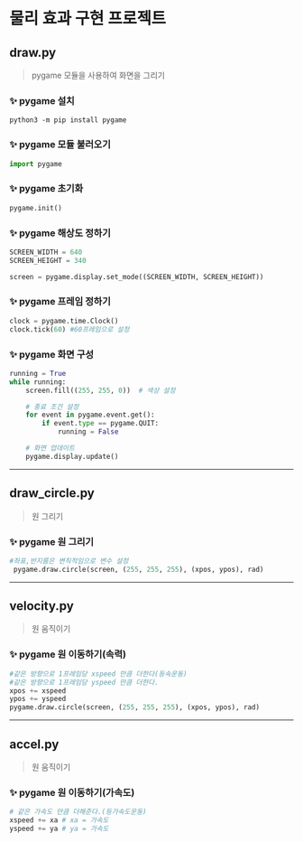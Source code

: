 # 물리 효과 구현 프로젝트

## draw.py

> pygame 모듈을 사용하여 화면을 그리기

### ✨ pygame 설치

```
python3 -m pip install pygame
```

### ✨ pygame 모듈 불러오기

```python
import pygame
```

### ✨ pygame 초기화

```python
pygame.init()
```

### ✨ pygame 해상도 정하기

```python
SCREEN_WIDTH = 640
SCREEN_HEIGHT = 340

screen = pygame.display.set_mode((SCREEN_WIDTH, SCREEN_HEIGHT))
```

### ✨ pygame 프레임 정하기

```python
clock = pygame.time.Clock()
clock.tick(60) #60프레임으로 설정
```

### ✨ pygame 화면 구성

```python
running = True
while running:
    screen.fill((255, 255, 0))  # 색상 설정

    # 종료 조건 설정
    for event in pygame.event.get():
        if event.type == pygame.QUIT:
            running = False

    # 화면 업데이트
    pygame.display.update()
```

---

## draw_circle.py

> 원 그리기

### ✨ pygame 원 그리기

```python
#좌표,반지름은 변칙적임으로 변수 설정
 pygame.draw.circle(screen, (255, 255, 255), (xpos, ypos), rad)
```

---

## velocity.py

> 원 움직이기

### ✨ pygame 원 이동하기(속력)

```python
#같은 방향으로 1프레임당 xspeed 만큼 더한다(등속운동)
#같은 방향으로 1프레임당 yspeed 만큼 더한다.
xpos += xspeed
ypos += yspeed
pygame.draw.circle(screen, (255, 255, 255), (xpos, ypos), rad)
```

---

## accel.py

> 원 움직이기

### ✨ pygame 원 이동하기(가속도)

```python
# 같은 가속도 만큼 더해준다.(등가속도운동)
xspeed += xa # xa = 가속도
yspeed += ya # ya = 가속도
```
